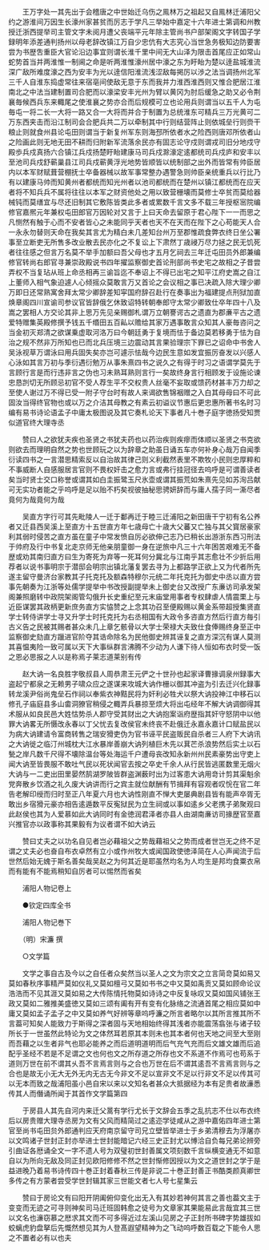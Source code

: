 <!-- { "loadSidebar": true } -->
　　王万字处一其先出于会稽唐之中世始迁乌伤之鳯林万之祖起又自鳯林迁浦阳父约之游淮间万因生长濠州家甚贫而厉志于学凡三举始中嘉定十六年进士第调和州教授迁浙西提举司主管文字未阅月遭父丧端平元年除主管尚书户部架阁文字转国子学録明年添差通判扬州以母老辞改镇江万自少忠伉有大志究心当世急务极知边防要害尝为书歴吿重臣大官论沿边事宜则谓长淮千里中间无大山泽为限击首尾应正如常山蛇势首当并两淮惟一制阃之命是听两淮惟濠州居中濠之东为盱眙为楚以逹盐城淮流深广敌所难度濠之西为安丰为光以逹信阳淮流浅涩敌每掲厉以渉之法当调扬州北军三千人自淮东捣虚常往来宿亳间使敌无意于东而我并力淮西淮西则又惟合肥居江淮南北之中法当建制置司合肥而以濠梁安丰光州为臂以黄冈为肘后缓急之助又必令荆襄毎候西兵东来輙尾之使淮襄之势亦合而后规模可立也论用兵则谓当以五千人为屯毎屯一将二长一大将一路又合一大将而并合于制置为总统淮东可精兵三万光黄可二万东西夹击而沿江制司会合肥兵共二万以牵制其中行则结营阵止则依城垒行则赍干粮止则就食州县论屯田则谓当于新复州军东则海邳所依者水之险西则唐邓所依者山之险画此则无地无田不耕而归附新军流落余民亦有固志论守戍则谓戎司旧分地戍守殿歩兵戍真扬六合镇江兵戍扬楚盱眙建康马司兵戍滁濠定逺都统司兵戍庐和安丰以至池司兵戍舒蕲巢县江司兵戍蕲黄浮光地势皆顺皆以统制部之出外而皆常有帅臣居内以本军财赋葺营棚抚士卒备器械以故军事常整办遇警急则帅臣亲统重兵以行比乃有以建康马帅而知黄州者都统而知光州者以池司都统而在楚州以镇江都统而在应天者将不知兵兵不属将往往以本军之财资他处之用以致营栅壊而莫修士卒贫而莫给器械钝而莫缮宜与尽还旧制其它敷陈皆类此多者或累数千言文多不载三年授枢宻院编修官嘉熈元年兼权屯田郎官万因轮对又言于上曰天命去留原于君心陛下一一而思之凡恻然有触于心而不安者皆心之未能同乎天者也天不在天而在陛下之心苟能天人合一永永勿替则天命在我矣其言尤为精白未几差知台州万至郡惟疏食弊衣终日坐公署事至立断吏无所售多改业散去民亦化之不复讼上下肃然丁歳祲万尽力拯之民无饥死者往往感之但言万名莫不举手加额曰吾父母也才五月乞祠去三年迁屯田员外郎兼编修官转尚右郎官寻兼崇政殿说书四年擢监察御史首论刑部尚书史宅之故相之子昔尝弄权不当复玷从班上命丞相再三谕旨迄不奉诏上不得已出宅之知平江府史嵩之自江上董师入相气象迫遽人心倾摇众莫敢言万又首论之会议相之事已决疏入除大理少卿万即日还常熟寓舍拜太常少卿辞差知寜国府辞召赴行在奏事出为福建提点刑狱加直焕章阁四川宣谕司参议官皆辞俄乞休致诏特转朝奉郎守太常少卿致仕卒年四十八及嵩之罢相人方交论其非上思万先见亲赐御札谓万立朝謇谔古之遗直为郡亷平古之遗爱特赠集英殿修撰予钱五千缗田五百畆以赡给其家万遇事敢言众知其人豪毎咨问之当金初灭郑清之欲谋乗虚取河洛万曰今朝廷勇于复境而怯于备边莫若移勇于怯为自治之规不然非万所知也已而北兵压境三边震动其言果验理宗下罪已之诏命中书舍人吴泳视草万谓泳曰用兵固失矣亦岂可遽示怯哉今边民生意如发宜振厉奋发以兴感人心泳如其言万初与季衍遇衍勉万从事朱熹四书之说久之有得于时习之语谓学莫先于言顾行言是而行违非言之伪也习未熟耳熟则言行一矣故终身言行相顾发于设施论谏忠恳剀切无所顾忌初官不受人荐生平不交权贵人丝毫不妄取或馈药材甚丰万力却之至使人谢过万不得已受一附子守台时有故人来谒欲售锦裀赠之入白其母母曰不可此固汝当得终官物也或以万之介洁其母教之有素云初谥议节惠后更忠惠所著书名时习编有易书诗论语孟子中庸太极图说及其它奏札论天下事者凡十巻子庭字徳扬受知贾似道官终大理寺丞

　　赞曰人之欲犹夫疾也圣贤之书犹夫药也以药治疾则疾瘳而体顺以圣贤之书克欲则欲去而理明自然之势也世顾玩之以为辞章之助虽日诵五车亦何补身心哉万自闻季衍读四书之一言潜思精索反以自治故其律己则义利截然表里不欺牧小民则忠厚粹和不事威断人自感服居言官则不畏权奸击之愈力言或弗行挂冠径去呜呼是可谓善读者矣当时贤士交口称誉或谓其如白圭振鹭玉尺氷壶或谓其振荒如朱熹先见如苏洵吕献可无实功者能之乎呜呼是足以贻不朽矣视彼抽秘思骋妍辞而与庸人孺子同一澌尽者竟何为哉竟何为哉

　　吴直方字行可其先毗陵人一迁于鄱再迁于睦三迁浦阳之新田唐干宁初有名公养者又迁县西吴溪上至直方十五世直方年七歳母亡十歳大父蕃又亡独与其父寳居豪家利其弱时侵苦之直方虽在童子中常发愤自厉必欲伸己志乃已稍长出游浙东西习刑法于帅府及行中书复北走京师无他亲朋童御一身在逆旅中凡三十六年困苦艰难无不备歴或劝其南归直方曰生为寄死为弃等一死耳何分冀北与江南乎其志愈壮不少折后用荐者以说书事明宗于潜邸会明宗出镇北藩复罢去寻为上都路学正欲上又为代者所先遂主留守曼济台家教其子托克托及额森特穆尔元统二年托克托为御史中丞以直方尝事先朝奏为江浙等处儒学提举中书改授副提举未上御史台又改授广东亷访司承发架阁兼照磨转中政院架阁管勾俄升长史重纪至元末庙堂用事者专权肆虐人情震栗上与近臣谋罢其政柄更新庶务直方实恊赞之上念其功召至便殿赐以黄金系带超授集贤直学士转侍讲学士寻又升学士时托克托为右丞相国有大政令多咨直方然后行直方毎引古义告之民被其赐者甚众未几上章乞骸骨以大学士荣禄大夫致仕食俸赐终身至正中监察御史劾直方躐进官阶夺其诰命除名为民他御史辨其诬复之直方深沉有谋人莫测其喜愠夷险一致可属以天下大事纵群言沸腾不少动为人谦下待人恒如布衣时受一饭之恩必思报之人以是称焉子莱志道莱别有传

　　赵大讷一名良胜字敬叔县人周恭肃王元俨之十世孙也起家译曹掾调泉州録事大盗起宁都泉之无赖男子啸众应之遂谋来攻城大讷作栅以御其冲盗为引去迁兴化録事转龙溪尹俗尚鬼垒石作祠以奉紫衣神黠民将为奸利必牲犬以祭大讷投神江中移石以修孔子庙庭县多山畬洞獠官稍侵之輙弄兵暴掠至烦大将出屯经年不解大讷调御得其术服从如良民邑大姓怙势杀人郡守受其财出之大讷抱案诣府歴指其奸守怒阴中以他罪大讷畧无所慑改永春以丁父忧去复改侯官未终丧不赴俄迁永嘉永嘉计口赋盐民以为病大讷建请令富商转售之瑞安猾吏伪为官书诬平民盗贩民自杀者三人府下大讷讯之大讷徙之临汀州城枕大江水暴岸善崩大讷列植巨木先以萁芒杀浪势然后实土以石甃之岸凡数千尺得不壊除温台等处海运千户遭母丧改知永新州州民素豪势出守吏上闻大讷至皆畏服不敢吐气民以死状闻官去按之卒史千余人从行民皆逃匿数里无烟火大讷与一二吏出田里晏然鹄湖罗陂皆群盗渊薮时出为过客患大讷用竒计剪其渠魁余党奔散乡饮酒之礼久废大讷讲而行之宾主就位献酬有节揖拜有容观者叹恱在官二年告老解印绶而归时至正八年夏六月也大讷性刚直不惮大吏屡典剧县皆有能声卒胥无敢出乡宿猾元豪亦相告逺遁数平反寃狱民为立生祠或以事如逺乡父老携子弟聚观曰此赵侯也其为人爱慕如此大讷同时有金徳润君泽者亦县人由湖南亷访司掾歴官至嘉兴推官亦以政事称其果毅有为议者谓不如大讷云

　　赞曰丈夫之以功名自见者岂必藉祖父之势哉藉祖父之势而成者世岂无之终不足谓之丈夫必也奋自布衣卓然有立小或作州牧大或闻国政使徳泽简在人心声闻流于后世然后始无媿于斯名善矣哉吴赵之为何其近是耶虽然均名为人均生是邦均食粟衣帛而有能有不能焉稍知自厉者可以惕然而省矣

　　浦阳人物记卷上

　　●钦定四库全书

　　浦阳人物记巻下

　　（明）宋濂 撰

　　○文学篇

　　文学之事自古及今以之自任者众矣然当以圣人之文为宗文之立言简竒莫如易又莫如春秋序事精严莫如仪礼又莫如檀弓又莫如书书之中又莫如禹贡又莫如顾命论议浩浩而不见其涯又莫如易之大传陈情托物莫如诗诗之中反复咏叹又莫如国风铺张王政又莫如二雅推美盛徳又莫如三颂有阖有开有变有化脉络之流通首尾之相应莫如中庸又莫如孟子孟子之中又莫如养气好辨等章呜呼濂之所言者略尔以其所言推其所不言葢可知矣人能致力于斯得之深者固与天地相始终得其浅者亦能震荡翕张与诸子较所长于一世虽然此特论为文之体然耳若原其本则未也其本者何也天地之间至大至刚而吾藉之以生者非气也耶必能养之而后道明道明而后气充气充而后文雄文雄而后追配乎圣经不若是不足谓之文也何也文之所存道之所存也文不系道不作焉可也苟系于道则万世在前不谓其乆吾不言焉言则与之合也万世在后不谓其逺吾不言焉言则与之合也是故无小无大无外无内无古无今非文不足以宣非文不足以行非文不足以传其可以无本而致之哉浦阳虽小邑自宋以来以文知名者甚众大抵据经为本有足贵者故濓悉传其人而僭诵所闻于其首作文学篇第四

　　于房县人其先自河内来迁父暠有学行尤长于文辞会五季之乱抗志不仕以布衣终后以房贵赠大理寺丞房为文有父风而精简过之逺迩学徒咸从之游中嘉佑四年进士第官至尚书屯田贠外郎通判应天府南京留守司兄立壁皆举进士于乡弟清穆去为浮屠亦以文鸣诸子世封正封亦举进士世封能暗记六经三史正封尤以愽洽自负每兄弟论辨旁引曲证各厯诵全文一字不遗人号为双璧初世封善属文项刻数千言纵横变通无不如意自以为所向无敌及同正封见欧阳修修不然之世封惭修因授以为文之道世封之学于是益进晚乃着易书诗传四十巻正封着春秋三传是非说二十巻正封善正书酷类颜真卿世多传之有方蒙者尝受学世封辑其家三世能文者七人号七星集云

　　赞曰于房论文有曰阳开阴阖俯仰变化出无入有其妙若神何其言之善也葢文主于变变而无迹之可寻则神矣司马迁班固韩愈之徒号为文章家其果能易此言哉宜其三世以文名也濓窃慕之厯求其文而不可多得近过左溪山见房之子正封所书碑字势雄拔如蛟螭虎豹盘拏后先慨然想见其为人登髙遐望精神为之飞动呜呼数百载之下能令人思之不置者必有以也夫


